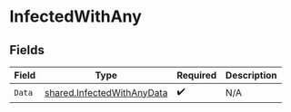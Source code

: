 # InfectedWithAny


## Fields

| Field                                                                           | Type                                                                            | Required                                                                        | Description                                                                     |
| ------------------------------------------------------------------------------- | ------------------------------------------------------------------------------- | ------------------------------------------------------------------------------- | ------------------------------------------------------------------------------- |
| `Data`                                                                          | [shared.InfectedWithAnyData](../../../pkg/models/shared/infectedwithanydata.md) | :heavy_check_mark:                                                              | N/A                                                                             |